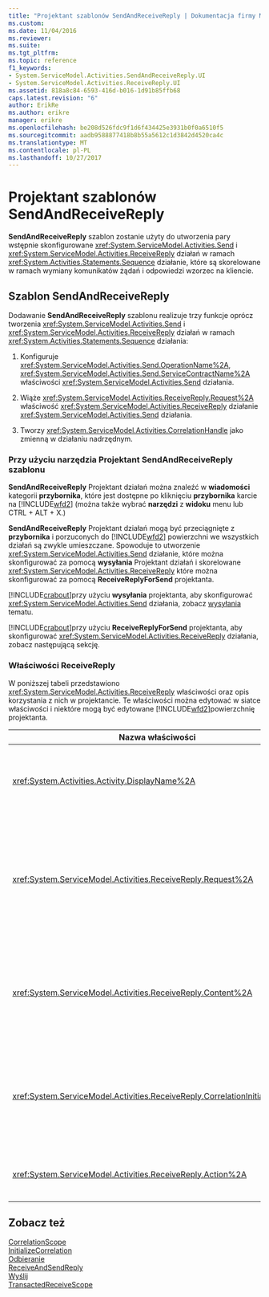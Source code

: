 ```yaml
---
title: "Projektant szablonów SendAndReceiveReply | Dokumentacja firmy Microsoft"
ms.custom: 
ms.date: 11/04/2016
ms.reviewer: 
ms.suite: 
ms.tgt_pltfrm: 
ms.topic: reference
f1_keywords:
- System.ServiceModel.Activities.SendAndReceiveReply.UI
- System.ServiceModel.Activities.ReceiveReply.UI
ms.assetid: 818a8c84-6593-416d-b016-1d91b85ffb68
caps.latest.revision: "6"
author: ErikRe
ms.author: erikre
manager: erikre
ms.openlocfilehash: be208d526fdc9f1d6f434425e3931b0f0a6510f5
ms.sourcegitcommit: aadb9588877418b8b55a5612c1d3842d4520ca4c
ms.translationtype: MT
ms.contentlocale: pl-PL
ms.lasthandoff: 10/27/2017
---
```

# <a name="sendandreceivereply-template-designer"></a>Projektant szablonów SendAndReceiveReply
**SendAndReceiveReply** szablon zostanie użyty do utworzenia pary wstępnie skonfigurowane <xref:System.ServiceModel.Activities.Send> i <xref:System.ServiceModel.Activities.ReceiveReply> działań w ramach <xref:System.Activities.Statements.Sequence> działanie, które są skorelowane w ramach wymiany komunikatów żądań i odpowiedzi wzorzec na kliencie.  
  
## <a name="the-sendandreceivereply-template"></a>Szablon SendAndReceiveReply  
 Dodawanie **SendAndReceiveReply** szablonu realizuje trzy funkcje oprócz tworzenia <xref:System.ServiceModel.Activities.Send> i <xref:System.ServiceModel.Activities.ReceiveReply> działań w ramach <xref:System.Activities.Statements.Sequence> działania:  
  
1.  Konfiguruje <xref:System.ServiceModel.Activities.Send.OperationName%2A>, <xref:System.ServiceModel.Activities.Send.ServiceContractName%2A> właściwości <xref:System.ServiceModel.Activities.Send> działania.  
  
2.  Wiąże <xref:System.ServiceModel.Activities.ReceiveReply.Request%2A> właściwość <xref:System.ServiceModel.Activities.ReceiveReply> działanie <xref:System.ServiceModel.Activities.Send> działania.  
  
3.  Tworzy <xref:System.ServiceModel.Activities.CorrelationHandle> jako zmienną w działaniu nadrzędnym.  
  
### <a name="using-the-sendandreceivereply-template-designer"></a>Przy użyciu narzędzia Projektant SendAndReceiveReply szablonu  
 **SendAndReceiveReply** Projektant działań można znaleźć w **wiadomości** kategorii **przybornika**, które jest dostępne po kliknięciu **przybornika**  karcie na [!INCLUDE[wfd2](../workflow-designer/includes/wfd2_md.md)] (można także wybrać **narzędzi** z **widoku** menu lub CTRL + ALT + X.)  
  
 **SendAndReceiveReply** Projektant działań mogą być przeciągnięte z **przybornika** i porzuconych do [!INCLUDE[wfd2](../workflow-designer/includes/wfd2_md.md)] powierzchni we wszystkich działań są zwykle umieszczane. Spowoduje to utworzenie <xref:System.ServiceModel.Activities.Send> działanie, które można skonfigurować za pomocą **wysyłania** Projektant działań i skorelowane <xref:System.ServiceModel.Activities.ReceiveReply> które można skonfigurować za pomocą **ReceiveReplyForSend** projektanta.  
  
 [!INCLUDE[crabout](../test/includes/crabout_md.md)]przy użyciu **wysyłania** projektanta, aby skonfigurować <xref:System.ServiceModel.Activities.Send> działania, zobacz [wysyłania](../workflow-designer/send-activity-designer.md) tematu.  
  
 [!INCLUDE[crabout](../test/includes/crabout_md.md)]przy użyciu **ReceiveReplyForSend** projektanta, aby skonfigurować <xref:System.ServiceModel.Activities.ReceiveReply> działania, zobacz następującą sekcję.  
  
### <a name="properties-of-receivereply"></a>Właściwości ReceiveReply  
 W poniższej tabeli przedstawiono <xref:System.ServiceModel.Activities.ReceiveReply> właściwości oraz opis korzystania z nich w projektancie. Te właściwości można edytować w siatce właściwości i niektóre mogą być edytowane [!INCLUDE[wfd2](../workflow-designer/includes/wfd2_md.md)]powierzchnię projektanta.  
  
|Nazwa właściwości|Wymagane|Użycie|  
|-------------------|--------------|-----------|  
|<xref:System.Activities.Activity.DisplayName%2A>|False|Opcjonalne przyjazna nazwa <xref:System.ServiceModel.Activities.ReceiveReply> działania. Wartość domyślna to ReceiveReplyForSend.<br /><br /> Mimo że użycie wartości innych niż domyślne dla przyjaznych <xref:System.Activities.Activity.DisplayName%2A> nie jest ścisłym wymogiem jest najlepszym rozwiązaniem, aby użyć tych wartości.|  
|<xref:System.ServiceModel.Activities.ReceiveReply.Request%2A>|Wartość true|Odwołanie do <xref:System.ServiceModel.Activities.Send> działania łączyć się z tym <xref:System.ServiceModel.Activities.ReceiveReply> działania. Ta właściwość nie może być **null**. <xref:System.ServiceModel.Activities.Send>i <xref:System.ServiceModel.Activities.ReceiveReply> działania są używane razem na kliencie do modelu wzorzec przesyłania komunikatów żądań i odpowiedzi. Ta właściwość określa, która <xref:System.ServiceModel.Activities.Send> parę działania. W projektancie, nie można edytować tej właściwości, ponieważ jest on automatycznie powiązany z <xref:System.ServiceModel.Activities.Send> działania, z której jest tworzony <xref:System.ServiceModel.Activities.ReceiveReply> działania.|  
|<xref:System.ServiceModel.Activities.ReceiveReply.Content%2A>|False|Określa zawartość komunikatu lub parametr do odbierania. Może być albo <xref:System.ServiceModel.Activities.ReceiveMessageContent> działania lub <xref:System.ServiceModel.Activities.ReceiveParametersContent> działania. Edytowanie tej właściwości, klikając przycisk wielokropka obok **zawartości** w siatce właściwości lub klikając **Definiuj...**  przycisk obok **zawartości** etykiety na **Receive** działania powierzchnię projektanta. Wyświetl obie **definicję zawartości** okna dialogowego. [!INCLUDE[crabout](../test/includes/crabout_md.md)]Użyj tego pola, zobacz [definicji zawartości, okno dialogowe](../workflow-designer/content-definition-dialog-box.md) tematu.|  
|<xref:System.ServiceModel.Activities.ReceiveReply.CorrelationInitializers%2A>|False|Określa kolekcję <xref:System.ServiceModel.Activities.CorrelationInitializer> obiektów, które zainicjować wielu <xref:System.ServiceModel.Activities.CorrelationHandle> obiektów, które to skonfigurować <xref:System.ServiceModel.Activities.Receive> działania w przepływie pracy. Kliknij przycisk wielokropka obok <xref:System.ServiceModel.Activities.Receive.CorrelationInitializers%2A> właściwości siatki właściwości, aby otworzyć **dodać inicjatorów korelacji** okno dialogowe. [!INCLUDE[crabout](../test/includes/crabout_md.md)]przy użyciu tego pola, zobacz [CorrelationInitializers okno dialogowe Dodawanie](../workflow-designer/add-correlationinitializers-dialog-box.md) tematu.|  
|<xref:System.ServiceModel.Activities.ReceiveReply.Action%2A>|False|Określa akcję nagłówek wiadomości. Jeśli nie jest jawnie ustawiona wartość domyślnie:<br /><br /> **https://tempuri.org/ {przestrzeń nazw kontraktu usługi} / {Nazwa kontraktu usługi} / {nazwa operacji}.**|  
  
## <a name="see-also"></a>Zobacz też  
 [CorrelationScope](../workflow-designer/correlationscope-activity-designer.md)   
 [InitializeCorrelation](../workflow-designer/initializecorrelation-activity-designer.md)   
 [Odbieranie](../workflow-designer/receive-activity-designer.md)   
 [ReceiveAndSendReply](../workflow-designer/receiveandsendreply-template-designer.md)   
 [Wyślij](../workflow-designer/send-activity-designer.md)   
 [TransactedReceiveScope](../workflow-designer/transactedreceivescope-activity-designer.md)